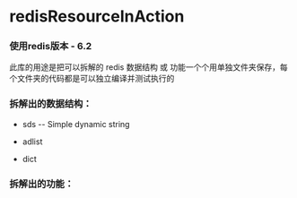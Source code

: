 # redisResourceInAction

### 使用redis版本 - 6.2

此库的用途是把可以拆解的 redis 数据结构 或 功能一个个用单独文件夹保存，每个文件夹的代码都是可以独立编译并测试执行的

### 拆解出的数据结构：

* sds -- Simple dynamic string

* adlist

* dict

### 拆解出的功能：